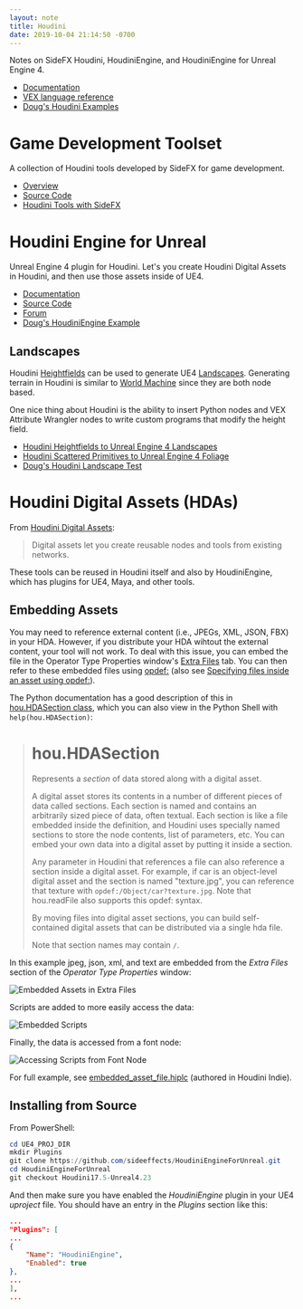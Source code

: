 ```yaml
---
layout: note
title: Houdini
date: 2019-10-04 21:14:50 -0700
---
```


Notes on SideFX Houdini, HoudiniEngine, and HoudiniEngine for Unreal Engine 4.

- [Documentation](https://www.sidefx.com/docs/)
- [VEX language reference](https://www.sidefx.com/docs/houdini/vex/lang)
- [Doug's Houdini Examples](https://github.com/drichardson/HoudiniExamples)

# Game Development Toolset
A collection of Houdini tools developed by SideFX for game development.

- [Overview](https://www.sidefx.com/tutorials/game-development-toolset-overview/)
- [Source Code](https://github.com/sideeffects/GameDevelopmentToolset)
- [Houdini Tools with SideFX](https://www.youtube.com/watch?v=gL_-JY7wryI&t=271s)

# Houdini Engine for Unreal
Unreal Engine 4 plugin for Houdini. Let's you create
Houdini Digital Assets in Houdini, and then use those assets inside of UE4.

- [Documentation](https://www.sidefx.com/docs/unreal/)
- [Source Code](https://github.com/sideeffects/HoudiniEngineForUnreal)
- [Forum](https://www.sidefx.com/forum/51/)
- [Doug's HoudiniEngine Example](https://github.com/drichardson/UE4Examples/tree/master/HoudiniEngine)

## Landscapes

Houdini [Heightfields](https://www.sidefx.com/docs/houdini/nodes/sop/heightfield.html) can be used to
generate UE4 [Landscapes](https://docs.unrealengine.com/en-US/Engine/Landscape/Creation/index.html). Generating terrain in Houdini is similar to [World Machine](https://www.world-machine.com/) since they are both node based.

One nice thing about Houdini is the ability to insert Python nodes and VEX Attribute Wrangler nodes to
write custom programs that modify the height field.

- [Houdini Heightfields to Unreal Engine 4 Landscapes](https://www.youtube.com/watch?v=iUGRAbTHynE)
- [Houdini Scattered Primitives to Unreal Engine 4 Foliage](https://www.youtube.com/watch?v=0PjZ9awgdFY)
- [Doug's Houdini Landscape Test](https://github.com/drichardson/UE4Examples/tree/master/HoudiniLandscapeTest)


# Houdini Digital Assets (HDAs)

From [Houdini Digital Assets](https://www.sidefx.com/docs/houdini/assets/index.html):

> Digital assets let you create reusable nodes and tools from existing networks.

These tools can be reused in Houdini itself and also by HoudiniEngine,
which has plugins for UE4, Maya, and other tools.

## Embedding Assets
You may need to reference external content (i.e., JPEGs, XML, JSON, FBX) in your HDA. However,
if you distribute your HDA wihtout the external content, your tool will not work. To deal with this
issue, you can embed the file in the Operator Type Properties window's [Extra Files](https://www.sidefx.com/docs/houdini/ref/windows/optype.html#extra_files) tab. You can then refer to these embedded files using [opdef:](https://www.sidefx.com/docs/houdini/assets/opdef.html) (also see [Specifying files inside an asset using opdef:](https://www.sidefx.com/docs/houdini/assets/create.html#sections)).

The Python documentation has a good description of this in [hou.HDASection class](https://www.sidefx.com/docs/houdini/hom/hou/HDASection.html), which you can also view in the Python Shell with `help(hou.HDASection)`:

> # hou.HDASection
>
> Represents a *section* of data stored along with a digital asset.
>
> A digital asset stores its contents in a number of different pieces of
> data called sections. Each section is named and contains an arbitrarily
> sized piece of data, often textual. Each section is like a file embedded
> inside the definition, and Houdini uses specially named sections to
> store the node contents, list of parameters, etc. You can embed your own
> data into a digital asset by putting it inside a section.
>
> Any parameter in Houdini that references a file can also reference a
> section inside a digital asset. For example, if car is an object-level
> digital asset and the section is named "texture.jpg", you can reference
> that texture with `opdef:/Object/car?texture.jpg`. Note that hou.readFile
> also supports this opdef: syntax.
>
> By moving files into digital asset sections, you can build self-
> contained digital assets that can be distributed via a single hda file.
>
> Note that section names may contain `/`.

In this example jpeg, json, xml, and text are embedded from the *Extra Files* section of the *Operator Type Properties* window:

![Embedded Assets in Extra Files](/assets/notes/houdini/extra-files.png)

Scripts are added to more easily access the data:

![Embedded Scripts](/assets/notes/houdini/scripts.png)

Finally, the data is accessed from a font node:

![Accessing Scripts from Font Node](/assets/notes/houdini/font.png)

For full example, see [embedded_asset_file.hiplc](https://github.com/drichardson/HoudiniExamples/blob/master/embedded_asset_file.hiplc) (authored in Houdini Indie).

## Installing from Source

From PowerShell:

```powershell
cd UE4_PROJ_DIR
mkdir Plugins
git clone https://github.com/sideeffects/HoudiniEngineForUnreal.git
cd HoudiniEngineForUnreal
git checkout Houdini17.5-Unreal4.23
```

And then make sure you have enabled the *HoudiniEngine* plugin in your UE4
*uproject* file. You should have an entry in the *Plugins* section like this:

```json
...
"Plugins": [
...
{
    "Name": "HoudiniEngine",
    "Enabled": true
},
...
],
...

```


